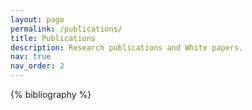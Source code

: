 ```yaml
---
layout: page
permalink: /publications/
title: Publications
description: Research publications and White papers.
nav: true
nav_order: 2
---
```


<!-- _pages/publications.md -->
<div class="publications">

{% bibliography %}

</div>
